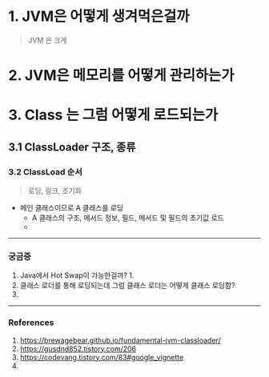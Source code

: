 
# 1. JVM은 어떻게 생겨먹은걸까

> JVM 은 크게 

# 2. JVM은 메모리를 어떻게 관리하는가


# 3. Class 는 그럼 어떻게 로드되는가
## 3.1 ClassLoader 구조, 종류


### 3.2 ClassLoad 순서
> 로딩, 링크, 초기화

- 메인 클래스이므로 A 클래스를 로딩
	- A 클래스의 구조, 메서드 정보, 필드, 메서드 및 필드의 초기값 로드
	- 

--- 
### 궁금증
1. Java에서 Hot Swap이 가능한걸까?
	1. 
2. 클래스 로더를 통해 로딩되는데 그럼 클래스 로더는 어떻게 클래스 로딩함?
3. 

---
### References
1. https://brewagebear.github.io/fundamental-jvm-classloader/
2. https://gusdnd852.tistory.com/206
3. https://codevang.tistory.com/83#google_vignette
4. 
